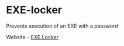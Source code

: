 # EXE-locker
Prevents execution of an EXE with a password


Website - [EXE Locker](http://exelocker.xyz)
